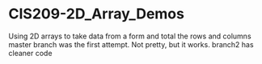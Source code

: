# CIS209-2D_Array_Demos
Using 2D arrays to take data from a form and total the rows and columns
master branch was the first attempt.  Not pretty, but it works.
branch2 has cleaner code

